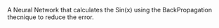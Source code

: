 A Neural Network that calculates the Sin(x) using the BackPropagation thecnique to reduce the error.
